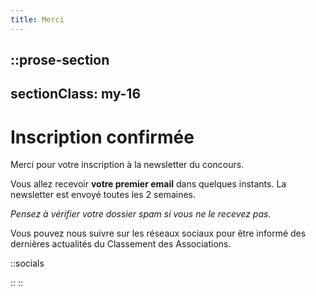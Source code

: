 ```yaml
---
title: Merci
---
```


::prose-section
---
sectionClass: my-16
---
# Inscription confirmée

Merci pour votre inscription à la newsletter du concours.

Vous allez recevoir **votre premier email** dans quelques instants. La newsletter est envoyé toutes les 2 semaines.

*Pensez à vérifier votre dossier spam si vous ne le recevez pas*.

Vous pouvez nous suivre sur les réseaux sociaux pour être informé des dernières actualités du Classement des Associations.

  ::socials

  ::
::
